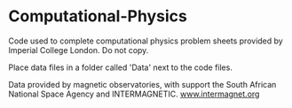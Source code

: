 # Computational-Physics
Code used to complete computational physics problem sheets provided by Imperial College London. Do not copy.

Place data files in a folder called 'Data' next to the code files.

Data provided by magnetic observatories, with support the South African National Space Agency and INTERMAGNETIC. www.intermagnet.org
